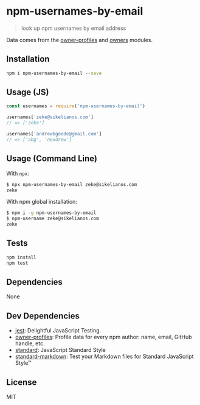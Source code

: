 # npm-usernames-by-email 

> look up npm usernames by email address

Data comes from the [owner-profiles] and [owners] modules.

## Installation

```sh
npm i npm-usernames-by-email --save
```

## Usage (JS)

```js
const usernames = require('npm-usernames-by-email')

usernames['zeke@sikelianos.com']
// => ['zeke']

usernames['andrewbgoode@gmail.com']
// => ['abg', 'nexdrew']
```

## Usage (Command Line)

With `npx`:

```sh
$ npx npm-usernames-by-email zeke@sikelianos.com
zeke
```

With npm global installation:

```sh
$ npm i -g npm-usernames-by-email
$ npm-username zeke@sikelianos.com
zeke
```

## Tests

```sh
npm install
npm test
```

## Dependencies

None

## Dev Dependencies

- [jest](https://github.com/facebook/jest): Delightful JavaScript Testing.
- [owner-profiles](): Profile data for every npm author: name, email, GitHub handle, etc.
- [standard](https://github.com/standard/standard): JavaScript Standard Style
- [standard-markdown](): Test your Markdown files for Standard JavaScript Style™


## License

MIT

[owner-profiles]: https://ghub.io/owner-profiles
[owners]: https://ghub.io/owners